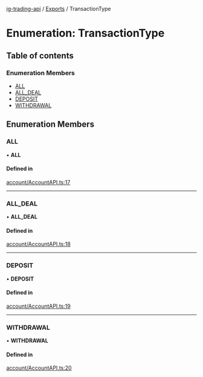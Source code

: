 [ig-trading-api](../README.md) / [Exports](../modules.md) / TransactionType

# Enumeration: TransactionType

## Table of contents

### Enumeration Members

- [ALL](TransactionType.md#all)
- [ALL_DEAL](TransactionType.md#all_deal)
- [DEPOSIT](TransactionType.md#deposit)
- [WITHDRAWAL](TransactionType.md#withdrawal)

## Enumeration Members

### ALL

• **ALL**

#### Defined in

[account/AccountAPI.ts:17](https://github.com/bennycode/ig-trading-api/blob/0c7d281/src/account/AccountAPI.ts#L17)

---

### ALL_DEAL

• **ALL_DEAL**

#### Defined in

[account/AccountAPI.ts:18](https://github.com/bennycode/ig-trading-api/blob/0c7d281/src/account/AccountAPI.ts#L18)

---

### DEPOSIT

• **DEPOSIT**

#### Defined in

[account/AccountAPI.ts:19](https://github.com/bennycode/ig-trading-api/blob/0c7d281/src/account/AccountAPI.ts#L19)

---

### WITHDRAWAL

• **WITHDRAWAL**

#### Defined in

[account/AccountAPI.ts:20](https://github.com/bennycode/ig-trading-api/blob/0c7d281/src/account/AccountAPI.ts#L20)
